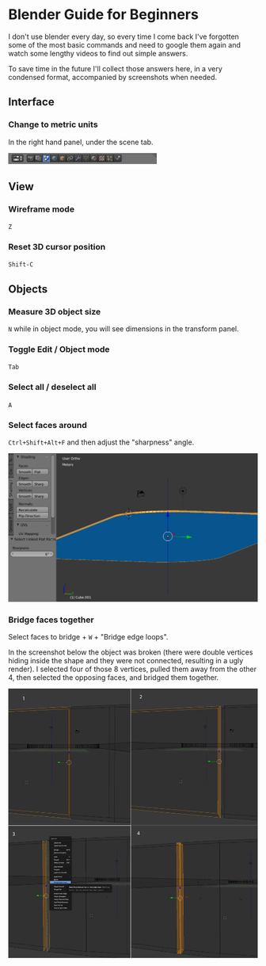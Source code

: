 # Blender Guide for Beginners

I don't use blender every day, so every time I come back I've forgotten some of the most basic commands and need to google them again and watch some lengthy videos to find out simple answers.

To save time in the future I'll collect those answers here, in a very condensed format, accompanied by screenshots when needed.

## Interface

### Change to metric units
In the right hand panel, under the scene tab.

<img src="https://raw.githubusercontent.com/ssamuli/BlenderGuide/master/images/units.png" width="300">

## View

### Wireframe mode
`Z`

### Reset 3D cursor position
`Shift-C`

## Objects
### Measure 3D object size
`N` while in object mode, you will see dimensions in the transform panel.

### Toggle Edit / Object mode
`Tab`

### Select all / deselect all
`A`

### Select faces around
`Ctrl+Shift+Alt+F` and then adjust the "sharpness" angle.

![Select faces around "Ctrl+Shift+Alt+F"](https://raw.githubusercontent.com/ssamuli/BlenderGuide/master/images/select_faces_around.png)

### Bridge faces together
Select faces to bridge + `W` + "Bridge edge loops".

In the screenshot below the object was broken (there were double vertices hiding inside the shape and they were not connected, resulting in a ugly render). I selected four of those 8 vertices, pulled them away from the other 4, then selected the opposing faces, and bridged them together.

![Select faces to bridge + `W` + "Bridge edge loops"](https://raw.githubusercontent.com/ssamuli/BlenderGuide/master/images/bridge_edge_loops.png)

